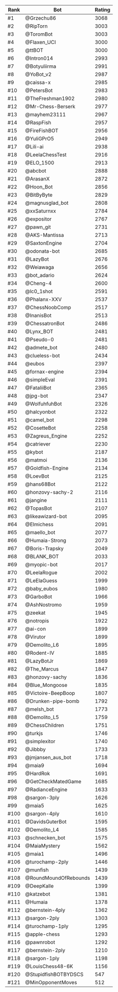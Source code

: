 Rank|Bot|Rating
---|---|---
#1|@Grzechu86|3068
#2|@RipTorn|3003
#3|@ToromBot|3003
#4|@Flaxen_UCI|3000
#5|@ttBOT|3000
#6|@Intron014|2993
#7|@Botyuliirma|2991
#8|@YoBot_v2|2987
#9|@caissa-x|2985
#10|@PetersBot|2983
#11|@TheFreshman1902|2980
#12|@Mr-Chess-Berserk|2977
#13|@mayhem23111|2967
#14|@RaspFish|2957
#15|@FireFishBOT|2956
#16|@YuliGPrO5|2949
#17|@Lili-ai|2938
#18|@LeelaChessTest|2916
#19|@ELO_1500|2913
#20|@abcbot|2888
#21|@ArasanX|2872
#22|@Hoon_Bot|2856
#23|@BitByByte|2829
#24|@magnusglad_bot|2808
#25|@xxSaturnxx|2784
#26|@expositor|2767
#27|@pawn_git|2731
#28|@AKS-Mantissa|2713
#29|@SaxtonEngine|2704
#30|@odonata-bot|2685
#31|@LazyBot|2676
#32|@Weiawaga|2656
#33|@bot_adario|2624
#34|@Cheng-4|2600
#35|@lc0_1shot|2591
#36|@Phalanx-XXV|2537
#37|@ChessNoobComp|2517
#38|@InanisBot|2513
#39|@ChessatronBot|2486
#40|@Lynx_BOT|2481
#41|@Pseudo-0|2481
#42|@admete_bot|2480
#43|@clueless-bot|2434
#44|@eubos|2397
#45|@fornax-engine|2394
#46|@simpleEval|2391
#47|@FataliiBot|2365
#48|@jpg-bot|2347
#49|@WolfuhfuhBot|2326
#50|@halcyonbot|2322
#51|@camel_bot|2298
#52|@CosetteBot|2258
#53|@Zagreus_Engine|2252
#54|@catriever|2230
#55|@kybot|2187
#56|@matmoi|2136
#57|@Goldfish-Engine|2134
#58|@LoevBot|2125
#59|@hans68Bot|2122
#60|@honzovy-sachy-2|2116
#61|@jangine|2111
#62|@TopasBot|2107
#63|@likeawizard-bot|2095
#64|@Elmichess|2091
#65|@maello_bot|2077
#66|@Humaia-Strong|2073
#67|@Boris-Trapsky|2049
#68|@BLANK_BOT|2033
#69|@myopic-bot|2017
#70|@LeelaRogue|2002
#71|@LeElaGuess|1999
#72|@baby_eubos|1980
#73|@GarboBot|1966
#74|@AshNostromo|1959
#75|@zeekat|1945
#76|@notropis|1922
#77|@ai-con|1899
#78|@Virutor|1899
#79|@Demolito_L6|1895
#80|@Rodent-IV|1885
#81|@LazyBotJr|1869
#82|@The_Marcus|1847
#83|@honzovy-sachy|1836
#84|@Blue_Mongoose|1835
#85|@Victoire-BeepBoop|1807
#86|@Drunken-pipe-bomb|1792
#87|@melsh_bot|1773
#88|@Demolito_L5|1759
#89|@ChessChildren|1751
#90|@turkjs|1746
#91|@simplexitor|1740
#92|@Jibbby|1733
#93|@jmjansen_aus_bot|1718
#94|@maia9|1694
#95|@HardRok|1691
#96|@GetCheckMatedGame|1685
#97|@RadianceEngine|1633
#98|@sargon-3ply|1626
#99|@maia5|1625
#100|@sargon-4ply|1610
#101|@DavidsGuterBot|1595
#102|@Demolito_L4|1585
#103|@schnecken_bot|1575
#104|@MaiaMystery|1562
#105|@maia1|1496
#106|@turochamp-2ply|1446
#107|@munfish|1439
#108|@RoundMoundOfRebounds|1439
#109|@DeepKalle|1399
#110|@katzebot|1381
#111|@Humaia|1378
#112|@bernstein-4ply|1362
#113|@sargon-2ply|1303
#114|@turochamp-1ply|1295
#115|@apple-chess|1293
#116|@pawnrobot|1292
#117|@bernstein-2ply|1210
#118|@sargon-1ply|1198
#119|@LouisChess48-6K|1156
#120|@StupidfishBOTBYDSCS|547
#121|@MinOpponentMoves|512
